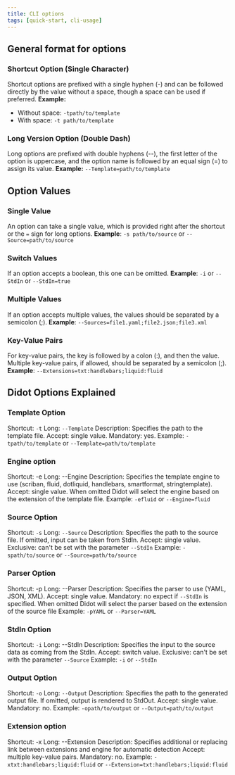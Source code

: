 ```yaml
---
title: CLI options
tags: [quick-start, cli-usage]
---
```

## General format for options

### Shortcut Option (Single Character)

Shortcut options are prefixed with a single hyphen (-) and can be followed directly by the value without a space, though a space can be used if preferred.
**Example:**

- Without space: `-tpath/to/template`
- With space: `-t path/to/template`

### Long Version Option (Double Dash)

Long options are prefixed with double hyphens (--), the first letter of the option is uppercase, and the option name is followed by an equal sign (=) to assign its value.
**Example:** `--Template=path/to/template`

## Option Values

### Single Value

An option can take a single value, which is provided right after the shortcut or the `=` sign for long options.
**Example**: `-s path/to/source` or `--Source=path/to/source`

### Switch Values

If an option accepts a boolean, this one can be omitted.
**Example**: `-i` or `--StdIn` or `--StdIn=true`

### Multiple Values

If an option accepts multiple values, the values should be separated by a semicolon (;).
**Example**: `--Sources=file1.yaml;file2.json;file3.xml`

### Key-Value Pairs

For key-value pairs, the key is followed by a colon (:), and then the value. Multiple key-value pairs, if allowed, should be separated by a semicolon (;).
**Example**: `--Extensions=txt:handlebars;liquid:fluid`

## Didot Options Explained

### Template Option

Shortcut: `-t`
Long: `--Template`
Description: Specifies the path to the template file.
Accept: single value.
Mandatory: yes.
Example: `-tpath/to/template` or `--Template=path/to/template`

### Engine option

Shortcut: -e
Long: --Engine
Description: Specifies the template engine to use (scriban, fluid, dotliquid, handlebars, smartformat, stringtemplate).
Accept: single value. When omitted Didot will select the engine based on the extension of the template file.
Example: `-efluid` or `--Engine=fluid`

### Source Option

Shortcut: `-s`
Long: `--Source`
Description: Specifies the path to the source file. If omitted, input can be taken from StdIn.
Accept: single value.
Exclusive: can't be set with the parameter `--StdIn`
Example: `-spath/to/source` or `--Source=path/to/source`

### Parser Option

Shortcut: -p
Long: --Parser
Description: Specifies the parser to use (YAML, JSON, XML).
Accept: single value.
Mandatory: no expect if `--StdIn` is specified. When omitted Didot will select the parser based on the extension of the source file
Example: `-pYAML` or `--Parser=YAML`

### StdIn Option

Shortcut: `-i`
Long: --StdIn
Description: Specifies the input to the source data as coming from the StdIn.
Accept: switch value.
Exclusive: can't be set with the parameter `--Source`
Example: `-i` or `--StdIn`

### Output Option

Shortcut: `-o`
Long: `--Output`
Description: Specifies the path to the generated output file. If omitted, output is rendered to StdOut.
Accept: single value.
Mandatory: no.
Example: `-opath/to/output` or `--Output=path/to/output`

### Extension option

Shortcut: -x
Long: --Extension
Description: Specifies additional or replacing link between extensions and engine for automatic detection
Accept: multiple key-value pairs.
Mandatory: no.
Example: `-xtxt:handlebars;liquid:fluid` or `--Extension=txt:handlebars;liquid:fluid`
